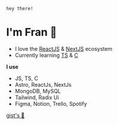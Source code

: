 `hey there!`
# I'm Fran 🧉
- I love the [ReactJS] & [NextJS] ecosystem
- Currently learning [TS] & [C] 

**I use**
- JS, TS, C
- Astro, ReactJs, NextJs
- MongoDB, MySQL
- Tailwind, Radix Ui
- Figma, Notion, Trello, Spotify 

[gist's 🌟]

[gist's 🌟]: <https://gist.github.com/frannlencina>

[TS]: <https://www.typescriptlang.org/>
[ReactJS]: <https://react.dev/>
[NextJS]: <https://nextjs.org/>
[C]: <https://es.wikipedia.org/wiki/C_(lenguaje_de_programaci%C3%B3n)>
